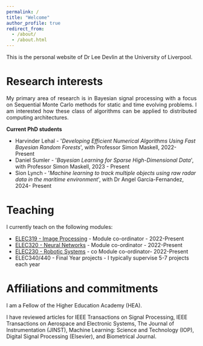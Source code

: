 ```yaml
---
permalink: /
title: "Welcome"
author_profile: true
redirect_from: 
  - /about/
  - /about.html
---
```


This is the personal website of Dr Lee Devlin at the University of Liverpool. 

Research interests
======
<p align="justify"> My primary area of research is in Bayesian signal processing with a focus on Sequential Monte Carlo methods for static and time evolving problems. I am interested how these class of algorithms can be applied to distributed computing architectures. </p>

**Current PhD students**
* Harvinder Lehal - '_Developing Efficient Numerical Algorithms Using Fast Bayesian Random Forests_',  with Professor Simon Maskell, 2022- Present
* Daniel Sumler - '_Bayesian Learning for Sparse High-Dimensional Data_', with Professor Simon Maskell, 2023 - Present 
* Sion Lynch - '_Machine learning to track multiple objects using raw radar data in the maritime environment_', with Dr Angel Garcia-Fernandez, 2024- Present

Teaching
======
I currently teach on the following modules:
* [ELEC319 - Image Processing](https://tulip.liv.ac.uk/mods/student/ELEC319_202526.htm) - Module co-ordinator - 2022-Present
* [ELEC320 - Neural Networks](https://tulip.liv.ac.uk/mods/student/ELEC320_202526.htm) - Module co-ordinator - 2022-Present
* [ELEC230 - Robotic Systems](https://tulip.liv.ac.uk/mods/student/ELEC230_202526.htm) - co Module co-ordinator- 2022-Present
* ELEC340/440 - Final Year projects - I typically supervise 5-7 projects each year

Affiliations and commitments
======
I am a Fellow of the Higher Education Academy (HEA).

I have reviewed articles for IEEE Transactions on Signal Processing, IEEE Transactions on Aerospace and Electronic Systems, The Journal of Instrumentation (JINST), Machine Learning: Science and Technology (IOP), Digital Signal Processing (Elsevier), and Biometrical Journal.
